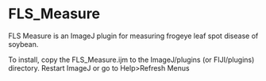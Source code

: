 # FLS_Measure

FLS Measure is an ImageJ plugin for measuring frogeye leaf spot disease of soybean. 

To install, copy the FLS_Measure.ijm to the ImageJ/plugins (or FIJI/plugins) directory. Restart ImageJ or go to Help>Refresh Menus
